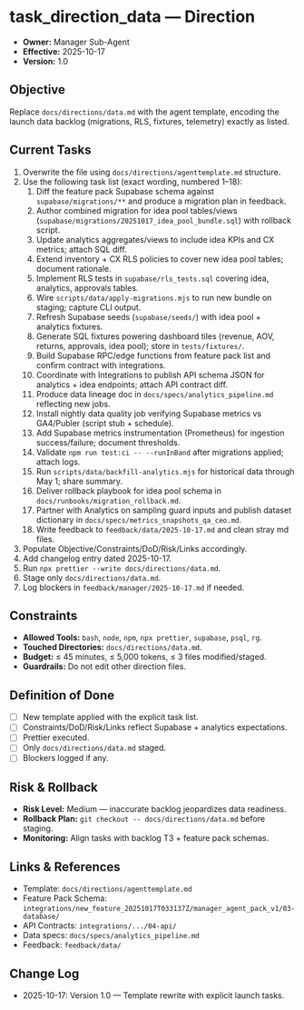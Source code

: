 # task_direction_data — Direction

- **Owner:** Manager Sub-Agent
- **Effective:** 2025-10-17
- **Version:** 1.0

## Objective
Replace `docs/directions/data.md` with the agent template, encoding the launch data backlog (migrations, RLS, fixtures, telemetry) exactly as listed.

## Current Tasks
1. Overwrite the file using `docs/directions/agenttemplate.md` structure.
2. Use the following task list (exact wording, numbered 1–18):
   1. Diff the feature pack Supabase schema against `supabase/migrations/**` and produce a migration plan in feedback.
   2. Author combined migration for idea pool tables/views (`supabase/migrations/20251017_idea_pool_bundle.sql`) with rollback script.
   3. Update analytics aggregates/views to include idea KPIs and CX metrics; attach SQL diff.
   4. Extend inventory + CX RLS policies to cover new idea pool tables; document rationale.
   5. Implement RLS tests in `supabase/rls_tests.sql` covering idea, analytics, approvals tables.
   6. Wire `scripts/data/apply-migrations.mjs` to run new bundle on staging; capture CLI output.
   7. Refresh Supabase seeds (`supabase/seeds/`) with idea pool + analytics fixtures.
   8. Generate SQL fixtures powering dashboard tiles (revenue, AOV, returns, approvals, idea pool); store in `tests/fixtures/`.
   9. Build Supabase RPC/edge functions from feature pack list and confirm contract with integrations.
   10. Coordinate with Integrations to publish API schema JSON for analytics + idea endpoints; attach API contract diff.
   11. Produce data lineage doc in `docs/specs/analytics_pipeline.md` reflecting new jobs.
   12. Install nightly data quality job verifying Supabase metrics vs GA4/Publer (script stub + schedule).
   13. Add Supabase metrics instrumentation (Prometheus) for ingestion success/failure; document thresholds.
   14. Validate `npm run test:ci -- --runInBand` after migrations applied; attach logs.
   15. Run `scripts/data/backfill-analytics.mjs` for historical data through May 1; share summary.
   16. Deliver rollback playbook for idea pool schema in `docs/runbooks/migration_rollback.md`.
   17. Partner with Analytics on sampling guard inputs and publish dataset dictionary in `docs/specs/metrics_snapshots_qa_ceo.md`.
   18. Write feedback to `feedback/data/2025-10-17.md` and clean stray md files.
3. Populate Objective/Constraints/DoD/Risk/Links accordingly.
4. Add changelog entry dated 2025-10-17.
5. Run `npx prettier --write docs/directions/data.md`.
6. Stage only `docs/directions/data.md`.
7. Log blockers in `feedback/manager/2025-10-17.md` if needed.

## Constraints
- **Allowed Tools:** `bash`, `node`, `npm`, `npx prettier`, `supabase`, `psql`, `rg`.
- **Touched Directories:** `docs/directions/data.md`.
- **Budget:** ≤ 45 minutes, ≤ 5,000 tokens, ≤ 3 files modified/staged.
- **Guardrails:** Do not edit other direction files.

## Definition of Done
- [ ] New template applied with the explicit task list.
- [ ] Constraints/DoD/Risk/Links reflect Supabase + analytics expectations.
- [ ] Prettier executed.
- [ ] Only `docs/directions/data.md` staged.
- [ ] Blockers logged if any.

## Risk & Rollback
- **Risk Level:** Medium — inaccurate backlog jeopardizes data readiness.
- **Rollback Plan:** `git checkout -- docs/directions/data.md` before staging.
- **Monitoring:** Align tasks with backlog T3 + feature pack schemas.

## Links & References
- Template: `docs/directions/agenttemplate.md`
- Feature Pack Schema: `integrations/new_feature_20251017T033137Z/manager_agent_pack_v1/03-database/`
- API Contracts: `integrations/.../04-api/`
- Data specs: `docs/specs/analytics_pipeline.md`
- Feedback: `feedback/data/`

## Change Log
- 2025-10-17: Version 1.0 — Template rewrite with explicit launch tasks.
